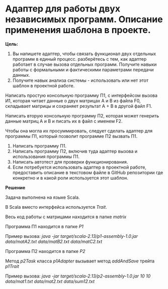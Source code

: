 # Адаптер для работы двух независимых программ. Описание применения шаблона в проекте.

**Цель:**
  1. Вы напишете адаптер, чтобы связать функционал двух отдельных программ в единый процесс. разберётесь с тем, как адаптер работает в случае вызова отдельных программ. Получите навыки работы с формальными и фактическими параметрами передачи данных.
  2. Получите навык анализа системы - использовать или нет этот шаблон в проектной работе.

Написать простую консольную программу П1, с интерфейсом вызова И1, которая читает данные о двух матрицах А и В из файла F0, складывает матрицы и сохраняет результат А + В в другой файл F1.

Написать вторую консольную программу П2, которая может генерить данные матриц А и В и писать их в файл с именем F2.

Чтобы она могла их просуммировать, следует сделать адаптер для программы П1, который позволит программе П2 вызвать П1.

1. Написать программу П1.
2. Написать программу П2, включив туда адаптер вызова и использования программы П1.
3. Написать автотест для проверки функционирования.
4. Если потребуется использовать адаптер в проектной работе, предоставить описание в текстовом файле в GitHub репозитории где конкретно и в какой роли используется этот шаблон.

**Решение**

Задача выполнена на языке Scala.

В Scala вместо интерфейса используется *Trait*.

Весь код работы с матрицами находится в папке *matrix*

Программа П1 находится в папке *P1*

Пример вызова: *java -jar target/scala-2.13/p1-assembly-1.0.jar data/matA2.txt data/matB2.txt data/matC2.txt*

Программа П2 находится в папке *P2*

Метод *p2Task* класса *p1Adapter* вызывает метод *addAndSave* трейта *p1Trait*

Пример вызова: *java -jar target/scala-2.13/p2-assembly-1.0.jar 10 10 data/mat1.txt data/mat2.txt data/sum12.txt*
